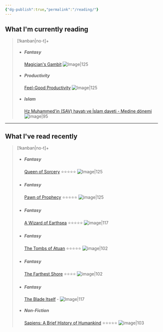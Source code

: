 ```yaml
---
{"dg-publish":true,"permalink":"/reading/"}
---
```


## What I'm currently reading
> [!kanban|no-t]+ 
> - ##### Fantasy
> 	[Magician's Gambit](https://www.goodreads.com/book/show/44688.Magician_s_Gambit)
> 	![Image|125](https://m.media-amazon.com/images/I/71BI-HVZv3L._AC_UF1000,1000_QL80_.jpg)
> - ##### Productivity
>	[Feel-Good Productivity](https://www.goodreads.com/book/show/142402923-feel-good-productivity?ac=1&from_search=true&qid=42b4KtHhOp&rank=1)
>	![Image|125](https://images-na.ssl-images-amazon.com/images/S/compressed.photo.goodreads.com/books/1689695229i/142402923.jpg)
> - ##### Islam
> 	[Hz Muhammed'in (SAV) hayatı ve İslam daveti - Medine dönemi](https://www.kitapyurdu.com/kitap/mekke-ve-medine-donemi-2-cilt-hz-muhammedin-sav-hayati-ve-islam-daveti/76607.html&manufacturer_id=6934)
> 	![image|95](https://cdn1.dokuzsoft.com/u/kitapburada/img/b/h/z/hz-muhammedin-hayati-ve-islam-daveti-cilt-296da8ef02a4111c512c48079a308318f.jpg)

---
## What I've read recently
> [!kanban|no-t]+
> - ##### Fantasy
> 	[Queen of Sorcery](https://www.goodreads.com/book/show/587582.Queen_of_Sorcery)
> 	⭐️⭐️⭐️⭐️⭐️
> 	![Image|125](https://m.media-amazon.com/images/I/71BI-HVZv3L._AC_UF1000,1000_QL80_.jpg)
> - ##### Fantasy
> 	[Pawn of Prophecy](https://www.goodreads.com/book/show/44659.Pawn_of_Prophecy)
> 	⭐️⭐️⭐️⭐️⭐️
> 	![image|125](https://m.media-amazon.com/images/I/71BI-HVZv3L._AC_UF1000,1000_QL80_.jpg)
> - ##### Fantasy
> 	[A Wizard of Earthsea](https://www.goodreads.com/book/show/13642.A_Wizard_of_Earthsea)
> 	⭐️⭐️⭐️⭐️⭐️
> 	![image|117](https://m.media-amazon.com/images/I/81VxGPk9YFL._AC_UF1000,1000_QL80_.jpg)
> - ##### Fantasy
> 	[The Tombs of Atuan](https://www.goodreads.com/book/show/13662.The_Tombs_of_Atuan)
> 	⭐️⭐️⭐️⭐️⭐️
> 	![image|102](https://m.media-amazon.com/images/I/81jbJdygqcL._AC_UF1000,1000_QL80_.jpg)
> - ##### Fantasy
> 	[The Farthest Shore](https://www.goodreads.com/book/show/13667.The_Farthest_Shore)
> 	⭐️⭐️⭐️⭐️
> 	![image|102](https://m.media-amazon.com/images/I/71fvjKuiXqL._AC_UF1000,1000_QL80_.jpg)
> - ##### Fantasy
> 	[The Blade Itself](https://www.goodreads.com/book/show/944073)
> 	\-
> 	![Image|117](https://m.media-amazon.com/images/I/51bOdgp6-wL.jpg)
> - ##### Non-Fiction
> 	[Sapiens: A Brief History of Humankind](https://www.goodreads.com/en/book/show/23692271)
> 	⭐️⭐️⭐️⭐️⭐️
> 	![image|103](https://images-na.ssl-images-amazon.com/images/S/compressed.photo.goodreads.com/books/1595674533i/23692271.jpg)